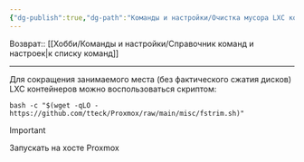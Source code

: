 ```yaml
---
{"dg-publish":true,"dg-path":"Команды и настройки/Очистка мусора LXC контейнеров Proxmox.md","permalink":"/komandy-i-nastrojki/ochistka-musora-lxc-kontejnerov-proxmox/","updated":"2024-09-08T00:59:41+03:00"}
---
```


Возврат:: [[Хобби/Команды и настройки/Справочник команд и настроек\|к списку команд]]

---

Для сокращения занимаемого места (без фактического сжатия дисков) LXC контейнеров можно воспользоваться скриптом:

```shell
bash -c "$(wget -qLO - https://github.com/tteck/Proxmox/raw/main/misc/fstrim.sh)"
```

> [!important]
> Запускать на хосте Proxmox